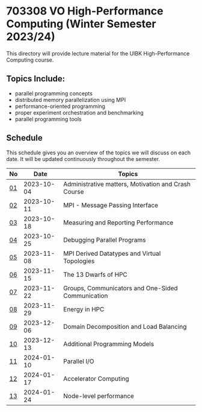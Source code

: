 # 703308 VO High-Performance Computing (Winter Semester 2023/24)

This directory will provide lecture material for the UIBK High-Performance Computing course.

## Topics Include:

 - parallel programming concepts
 - distributed memory parallelization using MPI
 - performance-oriented programming
 - proper experiment orchestration and benchmarking
 - parallel programming tools

## Schedule

This schedule gives you an overview of the topics we will discuss on each date.
It will be updated continuously throughout the semester.

| No                                       | Date       | Topics                                              |
| ---------------------------------------- | ---------- | --------------------------------------------------- |
| [01](01_motivation_and_crash_course.pdf) | 2023-10-04 | Administrative matters, Motivation and Crash Course |
| [02](02_mpi_basics.pdf)                  | 2023-10-11 | MPI - Message Passing Interface                     |
| [03](03_measurements.pdf)                | 2023-10-18 | Measuring and Reporting Performance                 |
| [04](04_debugging.pdf)                   | 2023-10-25 | Debugging Parallel Programs                         |
| [05](05_mpi_advanced.pdf)                | 2023-11-08 | MPI Derived Datatypes and Virtual Topologies        |
| [06](06_dwarfs.pdf)                      | 2023-11-15 | The 13 Dwarfs of HPC                                |
| [07](07_mpi_advanced_2.pdf)              | 2023-11-22 | Groups, Communicators and One-Sided Communication   |
| [08](08_energy.pdf)                      | 2023-11-29 | Energy in HPC                                       |
| [09](09_domain_decomposition.pdf)        | 2023-12-06 | Domain Decomposition and Load Balancing             |
| [10](10_programming_models.pdf)          | 2023-12-13 | Additional Programming Models                       |
| [11](11_parallel_io.pdf)                 | 2024-01-10 | Parallel I/O                                        |
| [12](12_accelerators.pdf)                | 2024-01-17 | Accelerator Computing                               |
| [13](13_node-level_performance.pdf)      | 2024-01-24 | Node-level performance                              |